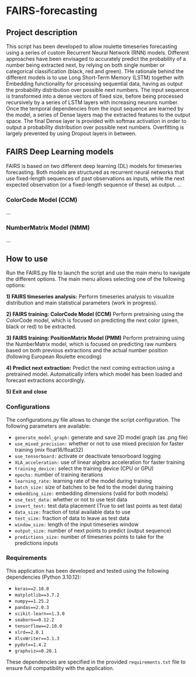 # FAIRS-forecasting

## Project description
This script has been developed to allow roulette timeseries forecasting using a series of custom Recurrent Neural Network (RNN) models. Different approaches have been envisaged to accurately predict the probability of a number being extracted next, by relying on both single number or categorical classification (black, red and green). THe rationale behind the different models is to use Long Short-Term Memory (LSTM) together with Embedding functionality for processing sequential data, having as output the probability distribution over possible next numbers. The input sequence is transformed into a dense vectors of fixed size, before being processed recursively by a series of LSTM layers with increasing neurons number. Once the temporal dependencies from the input sequence are learned by the model, a series of Dense layers map the extracted features to the output space. The final Dense layer is provided with softmax activation in order to output a probability distribution over possible next numbers. Overfitting is largely prevented by using Dropout layers in between.

## FAIRS Deep Learning models
FAIRS is based on two different deep learning (DL) models for timeseries forecasting. Both models are structured as recurrent neural networks that use fixed-length sequences of past observations as inputs, while the next expected observation (or a fixed-length sequence of these) as output. 
...

### ColorCode Model (CCM)
...

### NumberMatrix Model (NMM)
...

## How to use
Run the FAIRS.py file to launch the script and use the main menu to navigate the different options. The main menu allows selecting one of the following options:

**1) FAIRS timeseries analysis:** Perform timeseries analysis to visualize distribution and main statistical parameters (work in progress).  

**2) FAIRS training: ColorCode Model (CCM)** Perform pretraining using the ColorCode model, which is focused on predicting the next color (green, black or red) to be extracted.

**3) FAIRS training: PositionMatrix Model (PMM)** Perform pretraining using the NumberMatrix model, which is focused on predicting raw numbers based on both previous extractions and the actual number position (following European Roulette encoding) 

**4) Predict next extraction:** Predict the next coming extraction using a pretrained model. Automatically infers which model has been loaded and forecast extractions accordingly.

**5) Exit and close**

### Configurations
The configurations.py file allows to change the script configuration. The following parameters are available:

- `generate_model_graph:` generate and save 2D model graph (as .png file)
- `use_mixed_precision:` whether or not to use mixed precision for faster training (mix float16/float32)
- `use_tensorboard:` activate or deactivate tensorboard logging
- `XLA_acceleration:` use of linear algebra acceleration for faster training 
- `training_device:` select the training device (CPU or GPU)
- `epochs:` number of training iterations
- `learning_rate:` learning rate of the model during training
- `batch_size:` size of batches to be fed to the model during training
- `embedding_size:` embedding dimensions (valid for both models)
- `use_test_data:` whether or not to use test data
- `invert_test:` test data placement (True to set last points as test data)
- `data_size:` fraction of total available data to use
- `test_size:` fraction of data to leave as test data
- `window_size:` length of the input timeseries window
- `output_size:` number of next points to predict (output sequence)
- `predictions_size:` number of timeseries points to take for the predictions inputs

### Requirements
This application has been developed and tested using the following dependencies (Python 3.10.12):

- `keras==2.10.0`
- `matplotlib==3.7.2`
- `numpy==1.25.2`
- `pandas==2.0.3`
- `scikit-learn==1.3.0`
- `seaborn==0.12.2`
- `tensorflow==2.10.0`
- `xlrd==2.0.1`
- `XlsxWriter==3.1.3`
- `pydot==1.4.2`
- `graphviz==0.20.1`

These dependencies are specified in the provided `requirements.txt` file to ensure full compatibility with the application. 
